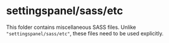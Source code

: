 # settingspanel/sass/etc

This folder contains miscellaneous SASS files. Unlike `"settingspanel/sass/etc"`, these files
need to be used explicitly.
